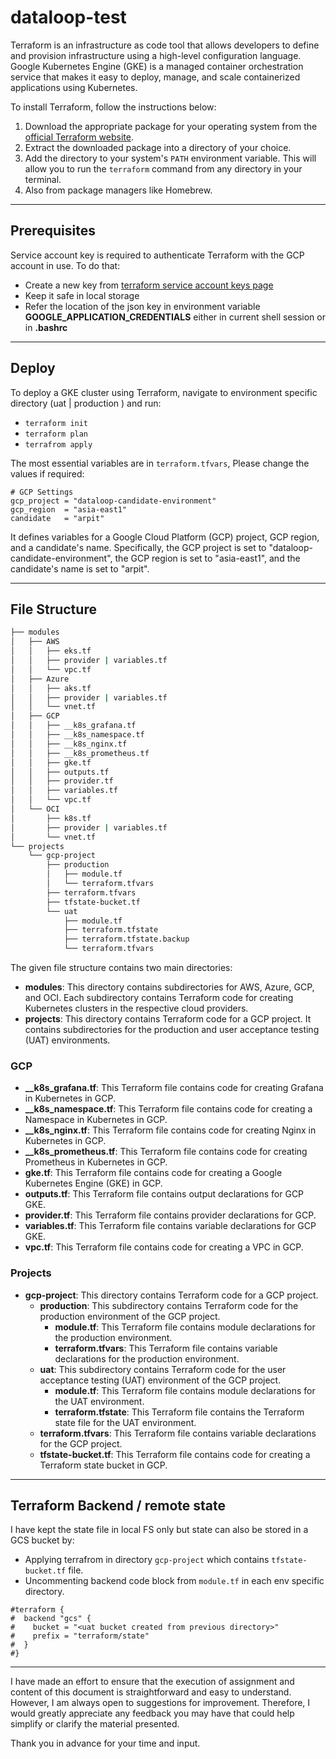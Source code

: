 # dataloop-test

Terraform is an infrastructure as code tool that allows developers to define and provision infrastructure using a high-level configuration language. Google Kubernetes Engine (GKE) is a managed container orchestration service that makes it easy to deploy, manage, and scale containerized applications using Kubernetes.

To install Terraform, follow the instructions below:

1. Download the appropriate package for your operating system from the [official Terraform website](https://www.terraform.io/downloads.html).
2. Extract the downloaded package into a directory of your choice.
3. Add the directory to your system's `PATH` environment variable. This will allow you to run the `terraform` command from any directory in your terminal.
4. Also from package managers like Homebrew.
---
## Prerequisites

Service account key is required to authenticate Terraform with the GCP account in use. To do that:
* Create a new key from [terraform service account keys page](https://console.cloud.google.com/iam-admin/serviceaccounts/details/105675266855924642959/keys?project=dataloop-candidate-environment)
* Keep it safe in local storage
* Refer the location of the json key in environment variable **GOOGLE_APPLICATION_CREDENTIALS** either in current shell session or in **.bashrc**
---
## Deploy

To deploy a GKE cluster using Terraform, navigate to environment specific directory (uat | production ) and run:
* `terraform init`
* `terraform plan`
* `terrafrom apply`

The most essential variables are in `terraform.tfvars`, Please change the values if required:
```hcl
# GCP Settings
gcp_project = "dataloop-candidate-environment"
gcp_region  = "asia-east1"
candidate   = "arpit"
```
It defines variables for a Google Cloud Platform (GCP) project, GCP region, and a candidate's name. Specifically, the GCP project is set to "dataloop-candidate-environment", the GCP region is set to "asia-east1", and the candidate's name is set to "arpit".

---
## File Structure
```bash
├── modules
│   ├── AWS
│   │   ├── eks.tf
│   │   ├── provider | variables.tf
│   │   └── vpc.tf
│   ├── Azure
│   │   ├── aks.tf
│   │   ├── provider | variables.tf
│   │   └── vnet.tf
│   ├── GCP
│   │   ├── __k8s_grafana.tf
│   │   ├── __k8s_namespace.tf
│   │   ├── __k8s_nginx.tf
│   │   ├── __k8s_prometheus.tf
│   │   ├── gke.tf
│   │   ├── outputs.tf
│   │   ├── provider.tf
│   │   ├── variables.tf
│   │   └── vpc.tf
│   └── OCI
│       ├── k8s.tf
│       ├── provider | variables.tf
│       └── vnet.tf
└── projects
    └── gcp-project
        ├── production
        │   ├── module.tf
        │   └── terraform.tfvars
        ├── terraform.tfvars
        ├── tfstate-bucket.tf
        └── uat
            ├── module.tf
            ├── terraform.tfstate
            ├── terraform.tfstate.backup
            └── terraform.tfvars
```
The given file structure contains two main directories:

- **modules**: This directory contains subdirectories for AWS, Azure, GCP, and OCI. Each subdirectory contains Terraform code for creating Kubernetes clusters in the respective cloud providers.
- **projects**: This directory contains Terraform code for a GCP project. It contains subdirectories for the production and user acceptance testing (UAT) environments.

### GCP

- **__k8s_grafana.tf**: This Terraform file contains code for creating Grafana in Kubernetes in GCP.
- **__k8s_namespace.tf**: This Terraform file contains code for creating a Namespace in Kubernetes in GCP.
- **__k8s_nginx.tf**: This Terraform file contains code for creating Nginx in Kubernetes in GCP.
- **__k8s_prometheus.tf**: This Terraform file contains code for creating Prometheus in Kubernetes in GCP.
- **gke.tf**: This Terraform file contains code for creating a Google Kubernetes Engine (GKE) in GCP.
- **outputs.tf**: This Terraform file contains output declarations for GCP GKE.
- **provider.tf**: This Terraform file contains provider declarations for GCP.
- **variables.tf**: This Terraform file contains variable declarations for GCP GKE.
- **vpc.tf**: This Terraform file contains code for creating a VPC in GCP.

### Projects

- **gcp-project**: This directory contains Terraform code for a GCP project.
    - **production**: This subdirectory contains Terraform code for the production environment of the GCP project.
        - **module.tf**: This Terraform file contains module declarations for the production environment.
        - **terraform.tfvars**: This Terraform file contains variable declarations for the production environment.
    - **uat**: This subdirectory contains Terraform code for the user acceptance testing (UAT) environment of the GCP project.
        - **module.tf**: This Terraform file contains module declarations for the UAT environment.
        - **terraform.tfstate**: This Terraform file contains the Terraform state file for the UAT environment.
    - **terraform.tfvars**: This Terraform file contains variable declarations for the GCP project.
    - **tfstate-bucket.tf**: This Terraform file contains code for creating a Terraform state bucket in GCP.
---

## Terraform Backend / remote state

I have kept the state file in local FS only but state can also be stored in a GCS bucket by:

* Applying terrafrom in directory `gcp-project` which contains `tfstate-bucket.tf` file.
* Uncommenting backend code block from `module.tf` in each env specific directory.

```hcl
#terraform {
#  backend "gcs" {
#    bucket = "<uat bucket created from previous directory>"
#    prefix = "terraform/state"
#  }
#}
```
---

I have made an effort to ensure that the execution of assignment and content of this document is straightforward and easy to understand. However, I am always open to suggestions for improvement. Therefore, I would greatly appreciate any feedback you may have that could help simplify or clarify the material presented.

Thank you in advance for your time and input.